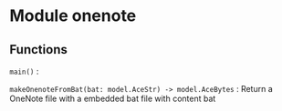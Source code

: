 Module onenote
==============

Functions
---------

    
`main()`
:   

    
`makeOnenoteFromBat(bat: model.AceStr) ‑> model.AceBytes`
:   Return a OneNote file with a embedded bat file with content bat